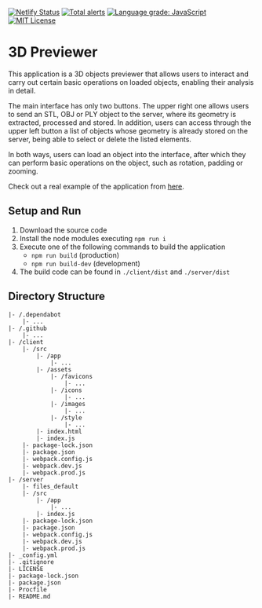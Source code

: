 [![Netlify Status](https://api.netlify.com/api/v1/badges/82add870-d40a-4845-ae9c-c79825808ff1/deploy-status)](https://app.netlify.com/sites/3dpreviewer/deploys)
[![Total alerts](https://img.shields.io/lgtm/alerts/g/Chema22R/3d-previewer.svg?logo=lgtm&logoWidth=18)](https://lgtm.com/projects/g/Chema22R/3d-previewer/alerts/)
[![Language grade: JavaScript](https://img.shields.io/lgtm/grade/javascript/g/Chema22R/3d-previewer.svg?logo=lgtm&logoWidth=18)](https://lgtm.com/projects/g/Chema22R/3d-previewer/context:javascript)
[![MIT License](https://camo.githubusercontent.com/d59450139b6d354f15a2252a47b457bb2cc43828/68747470733a2f2f696d672e736869656c64732e696f2f6e706d2f6c2f7365727665726c6573732e737667)](LICENSE)

# 3D Previewer
This application is a 3D objects previewer that allows users to interact and carry out certain basic operations on loaded objects, enabling their analysis in detail.

The main interface has only two buttons. The upper right one allows users to send an STL, OBJ or PLY object to the server, where its geometry is extracted, processed and stored. In addition, users can access through the upper left button a list of objects whose geometry is already stored on the server, being able to select or delete the listed elements.

In both ways, users can load an object into the interface, after which they can perform basic operations on the object, such as rotation, padding or zooming.

Check out a real example of the application from [here](https://3dpreviewer.chema22r.com).

## Setup and Run
1. Download the source code
2. Install the node modules executing `npm run i`
3. Execute one of the following commands to build the application
    - `npm run build` (production)
    - `npm run build-dev` (development)
4. The build code can be found in `./client/dist` and `./server/dist`

## Directory Structure
```
|- /.dependabot
    |- ...
|- /.github
    |- ...
|- /client
    |- /src
        |- /app
            |- ...
        |- /assets
            |- /favicons
                |- ...
            |- /icons
                |- ...
            |- /images
                |- ...
            |- /style
                |- ...
        |- index.html
        |- index.js
    |- package-lock.json
    |- package.json
    |- webpack.config.js
    |- webpack.dev.js
    |- webpack.prod.js
|- /server
    |- files_default
    |- /src
        |- /app
            |- ...
        |- index.js
    |- package-lock.json
    |- package.json
    |- webpack.config.js
    |- webpack.dev.js
    |- webpack.prod.js
|- _config.yml
|- .gitignore
|- LICENSE
|- package-lock.json
|- package.json
|- Procfile
|- README.md
```
